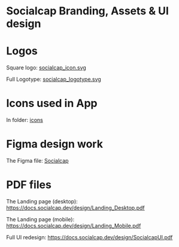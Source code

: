 # Socialcap Branding, Assets & UI design

# Logos

Square logo: [socialcap_icon.svg](./logos/socialcap_icon.svg)

Full Logotype: [socialcap_logotype.svg](./logos/socialcap_logotype.svg)

# Icons used in App

In folder: [icons](./icons)

# Figma design work

The Figma file: [Socialcap](https://www.figma.com/design/jU3mxV33ya9PJcjDY9TVZP/Socialcap?node-id=301-3&t=ozqMVdnPDKWt7GFT-0)
# PDF files

The Landing page (desktop): https://docs.socialcap.dev/design/Landing_Desktop.pdf

The Landing page (mobile): https://docs.socialcap.dev/design/Landing_Mobile.pdf

Full UI redesign: https://docs.socialcap.dev/design/SocialcapUI.pdf

